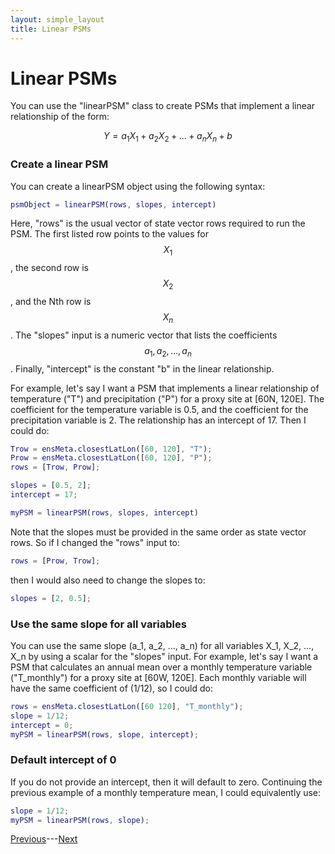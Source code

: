 ```yaml
---
layout: simple_layout
title: Linear PSMs
---
```

<script src="https://cdn.mathjax.org/mathjax/latest/MathJax.js?config=TeX-AMS-MML_HTMLorMML" type="text/javascript"></script>


# Linear PSMs

You can use the "linearPSM" class to create PSMs that implement a linear relationship of the form:

$$
Y = a_1X_1 + a_2X_2 + ... + a_nX_n + b
$$


### Create a linear PSM
You can create a linearPSM object using the following syntax:
```matlab
psmObject = linearPSM(rows, slopes, intercept)
```

Here, "rows" is the usual vector of state vector rows required to run the PSM. The first listed row points to the values for $$X_1$$, the second row is $$X_2$$, and the Nth row is $$X_n$$. The "slopes" input is a numeric vector that lists the coefficients $$a_1, a_2, ..., a_n$$. Finally, "intercept" is the constant "b" in the linear relationship.

For example, let's say I want a PSM that implements a linear relationship of temperature ("T") and precipitation ("P") for a proxy site at [60N, 120E]. The coefficient for the temperature variable is 0.5, and the coefficient for the precipitation variable is 2. The relationship has an intercept of 17. Then I could do:
```matlab
Trow = ensMeta.closestLatLon([60, 120], "T");
Prow = ensMeta.closestLatLon([60, 120], "P");
rows = [Trow, Prow];

slopes = [0.5, 2];
intercept = 17;

myPSM = linearPSM(rows, slopes, intercept)
```

Note that the slopes must be provided in the same order as state vector rows. So if I changed the "rows" input to:
```matlab
rows = [Prow, Trow];
```
then I would also need to change the slopes to:
```matlab
slopes = [2, 0.5];
```

### Use the same slope for all variables

You can use the same slope (a_1, a_2, ..., a_n) for all variables X_1, X_2, ..., X_n by using a scalar for the "slopes" input. For example, let's say I want a PSM that calculates an annual mean over a monthly temperature variable ("T_monthly") for a proxy site at [60W, 120E]. Each monthly variable will have the same coefficient of (1/12), so I could do:
```matlab
rows = ensMeta.closestLatLon([60 120], "T_monthly");
slope = 1/12;
intercept = 0;
myPSM = linearPSM(rows, slope, intercept);
```

### Default intercept of 0

If you do not provide an intercept, then it will default to zero. Continuing the previous example of a monthly temperature mean, I could equivalently use:
```matlab
slope = 1/12;
myPSM = linearPSM(rows, slope);
```


[Previous](estimate)---[Next](in-progress)
